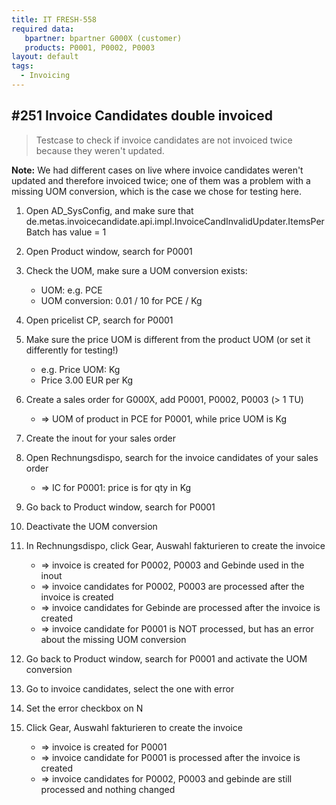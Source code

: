 ```yaml
---
title: IT FRESH-558
required data:
   bpartner: bpartner G000X (customer)
   products: P0001, P0002, P0003
layout: default
tags:
  - Invoicing
---
```

## #251 Invoice Candidates double invoiced

> Testcase to check if invoice candidates are not invoiced twice because they weren't updated.

**Note:** We had different cases on live where invoice candidates weren't updated and therefore invoiced twice; one of them was a problem with a missing UOM conversion,
which is the case we chose for testing here.

1. Open AD_SysConfig, and make sure that de.metas.invoicecandidate.api.impl.InvoiceCandInvalidUpdater.ItemsPerBatch has value = 1

1. Open Product window, search for P0001

1. Check the UOM, make sure a UOM conversion exists:
	* UOM: e.g. PCE
	* UOM conversion: 0.01 / 10 for PCE / Kg

1. Open pricelist CP, search for P0001

1. Make sure the price UOM is different from the product UOM (or set it differently for testing!)
	* e.g. Price UOM: Kg
	* Price 3.00 EUR per Kg
	
1. Create a sales order for G000X, add P0001, P0002, P0003 (> 1 TU)
	 * => UOM of product in PCE for P0001, while price UOM is Kg
	 
1. Create the inout for your sales order

1. Open Rechnungsdispo, search for the invoice candidates of your sales order
	* => IC for P0001: price is for qty in Kg
	
1. Go back to Product window, search for P0001

1. Deactivate the UOM conversion

1. In Rechnungsdispo, click Gear, Auswahl fakturieren to create the invoice
	* => invoice is created for P0002, P0003 and Gebinde used in the inout
	* => invoice candidates for P0002, P0003 are processed after the invoice is created
	* => invoice candidates for Gebinde are processed after the invoice is created
	* => invoice candidate for P0001 is NOT processed, but has an error about the missing UOM conversion

1. Go back to Product window, search for P0001 and activate the UOM conversion

1. Go to invoice candidates, select the one with error 

1. Set the error checkbox on N

1. Click Gear, Auswahl fakturieren to create the invoice
	* => invoice is created for P0001
	* => invoice candidate for P0001 is processed after the invoice is created
	* => invoice candidates for P0002, P0003 and gebinde are still processed and nothing changed
	
